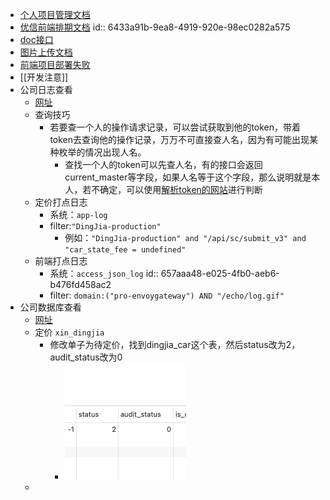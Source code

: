 - [个人项目管理文档](https://docs.qq.com/sheet/DRFJkZXNrWUlsTHlm?tab=BB08J2)
- [优信前端排期文档](https://docs.qq.com/sheet/DUmlXenhaeWFCY01E?u=29d99a76876d4822b8bbfbe032fec629&tab=wdx264&_t=1654844998033)
  id:: 6433a91b-9ea8-4919-920e-98ec0282a575
- [doc接口](http://apidev.xin.com/login)
- [图片上传文档](http://doc.xin.com/pages/viewpage.action?pageId=923524)
- [前端项目部署失败](http://doc.xin.com/pages/viewpage.action?pageId=18103196)
- [[开发注意]]
- 公司日志查看
	- [网址](https://log.xin.com/app/kibana)
	- 查询技巧
		- 若要查一个人的操作请求记录，可以尝试获取到他的token，带着token去查询他的操作记录，万万不可直接查人名，因为有可能出现某种枚举的情况出现人名。
			- 查找一个人的token可以先查人名，有的接口会返回current_master等字段，如果人名等于这个字段，那么说明就是本人，若不确定，可以使用[解析token的网站](https://jwt.io/)进行判断
	- 定价打点日志
		- 系统：`app-log`
		- filter:`"DingJia-production"`
			- 例如：`"DingJia-production" and "/api/sc/submit_v3" and "car_state_fee = undefined"`
	- 前端打点日志
		- 系统：`access_json_log`
		  id:: 657aaa48-e025-4fb0-aeb6-b476fd458ac2
		- filter: `domain:("pro-envoygateway") AND "/echo/log.gif"`
- 公司数据库查看
	- [网址](http://tec.fat.xin.com/phpmyadmin/)
	- 定价 `xin_dingjia`
		- 修改单子为待定价，找到dingjia_car这个表，然后status改为2，audit_status改为0
			- ![561702618516_.pic.jpg](../assets/561702618516_.pic_1702618906274_0.jpg)
	-